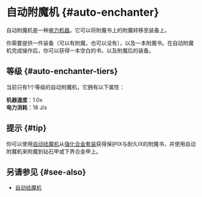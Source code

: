 # 自动附魔机 {#auto-enchanter}

自动附魔机是一种[电力机器](/Electric-Machines#machines)。它可以将附魔书上的附魔转移至装备上。

你需要提供一件装备（可以有附魔，也可以没有），以及一本附魔书。在自动附魔机完成操作后，你可以获得一本空白的书，以及附魔后的装备。

## 等级 {#auto-enchanter-tiers}

当前只有1个等级的自动附魔机，它拥有以下属性： 

**机器速度**：1.0x  
**电力消耗**：18 J/s  

## 提示 {#tip}

你可以使用[自动祛魔机](/Auto-Disenchanter)从[强化合金套装](/Armor#reinforced-armor-set)获得保护IX与耐久IX的附魔书，并使用自动附魔机来附魔到钻石甲或下界合金甲上。

## 另请参见 {#see-also}

- [自动祛魔机](/Auto-Disenchanter)
